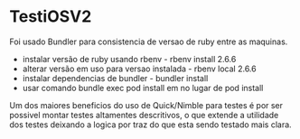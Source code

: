 # TestiOSV2
Foi usado Bundler para consistencia de versao de ruby entre as maquinas.
  - instalar versão de ruby usando rbenv - rbenv install 2.6.6
  - alterar versão em uso para versao instalada - rbenv local 2.6.6
  - instalar dependencias de bundler - bundler install
  - usar comando bundle exec pod install em no lugar de pod install

Um dos maiores beneficios do uso de Quick/Nimble para testes é por ser possivel montar testes altamentes descritivos, o que extende a utilidade dos testes deixando a logica por traz do que esta sendo testado mais clara.
